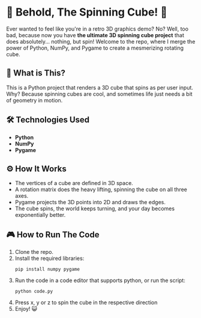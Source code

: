 # 🧊 Behold, The Spinning Cube! 🧊

Ever wanted to feel like you're in a retro 3D graphics demo? No? Well, too bad, because now you have **the ultimate 3D spinning cube project** that does absolutely... nothing, but spin! Welcome to the repo, where I merge the power of Python, NumPy, and Pygame to create a mesmerizing rotating cube.

## 📜 What is This?
This is a Python project that renders a 3D cube that spins as per user input. Why? Because spinning cubes are cool, and sometimes life just needs a bit of geometry in motion. 

## 🛠️ Technologies Used
- **Python** 
- **NumPy**
- **Pygame**

## ⚙️ How It Works
  - The vertices of a cube are defined in 3D space.
  - A rotation matrix does the heavy lifting, spinning the cube on all three axes.
  - Pygame projects the 3D points into 2D and draws the edges.
  - The cube spins, the world keeps turning, and your day becomes exponentially better.

## 🎮 How to Run The Code
1. Clone the repo.
2. Install the required libraries:
   ```
   pip install numpy pygame
   ```
3. Run the code in a code editor that supports python, or run the script:
   ```
   python code.py
   ```
4. Press x, y or z to spin the cube in the respective direction
5. Enjoy! 😺


